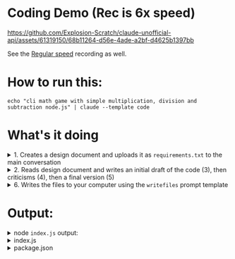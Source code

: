 # Coding Demo (Rec is 6x speed)

https://github.com/Explosion-Scratch/claude-unofficial-api/assets/61319150/68b11264-d56e-4ade-a2bf-d4625b1397bb

See the [Regular speed](https://github.com/Explosion-Scratch/claude-unofficial-api/assets/61319150/110a85f4-5ce2-45c3-94e6-f2a2a175183a) recording as well.


# How to run this:
```
echo "cli math game with simple multiplication, division and subtraction node.js" | claude --template code
```

# What's it doing
<details>
<summary>1. Creates a design document and uploads it as <code>requirements.txt</code> to the main conversation</summary>

```
{#file requirements.txt}
    {#claude}
        Write out a design document of the following javascript program. Include details about the functions needed, the code structure, variables and outputs from each function. Also include example outputs of the program (in code blocks). Don't implement or output any code.

        {prompt}
    {/claude}
{/file}
```

</details> 

<details>
<summary>2. Reads design document and writes an initial draft of the code (3), then criticisms (4), then a final version (5)</summary>

```
You are an expert software engineer at Google. Be concise! Your job is to implement the code designed and detailed in the uploaded file requirements.txt. This project is {prompt}

Make sure to use the latest syntax (e.g. ESM/ES6 imports and syntax in JavaScript, HTML5, CSS3), don't include debug or comments or empty lines. Include error handling to make sure it works properly. Make sure your code is readable and does not include any placeholders or psuedocode.

DONT INCLUDE ANY TODO COMMENTS. DONT INCLUDE PSUEDOCODE. DONT INCLUDE PLACEHOLDERS. Adhere to the user's request as closely as possible. Your code's output, variables and function should match the example output given in the design document exactly.

First write you initial implementation of the requirements, then write out 4 criticisms of it. Finally write your final code. Begin the final code with "FINAL:"

The requirements and design details of this project are located in the uploaded file requirements.txt

Make sure that the final code matches the example output from the requirements.txt file. Your final code should also not contain any bugs or errors, and must hold up to the Google JS style guide. Make sure all functions you use are defined in the environment.

```

</details> 

<details>
<summary>6. Writes the files to your computer using the <code>writefiles</code> prompt template</summary>

<pre>
From now on you can write to files using the following syntax:

filename.ext
```language
file content
```

You must match this format EXACTLY. Example, to write to hello_world.txt:

hello_world.txt
```
This is the content of hello_world.txt
```

{prompt}

{#every}
    {#js}
        // Parse claude's response and write files if applicable
        const regex = /(?<file>([\w_-]+\.)+\w+)\n?```(\w+\n)?\n?(?<body>[\s\S]+?)\n?```/g
        let match;
        while (match = regex.exec(variables.claude_response.completion)) {
            writeFileSync(match.groups.file, match.groups.body);
            console.log(chalk.bold.green(`Wrote ${match.groups.body.split('\n').length} lines to ${chalk.bold.red(match.groups.file)}`))
        }
    {/js}
{/every}
</pre>

</details> 

# Output:

<details>
<summary>node <code>index.js</code> output:</summary>

```
What is 10 + 9? 19
Correct!
What is 8 - 18? -10
Correct!
What is 10 + 18? 27
Incorrect. The answer is 28
What is 6 - 9? -3
Correct!
What is 19 * 20? 380
Correct!
What is 12 + 18? 111111
Incorrect. The answer is 30
What is 17 * 8? 111
Incorrect. The answer is 136
What is 12 * 17? 1
Incorrect. The answer is 204
What is 4 - 11? 1
Incorrect. The answer is -7
What is 15 + 1? 1
Incorrect. The answer is 16
Final Score: 4/10
```

</details> 

<details>
<summary>index.js</summary>


```js
// Requires
import readline from 'readline';

// Game configuration
const maxQuestions = 10;
const maxNum = 20;

// Game operations
const ops = ['+', '-', '*'];

// Game class
class Game {
  constructor() {
    this.score = 0;
    this.numQuestions = 0; 
  }

  start() {
    // Initialize game
    this.score = 0;
    this.numQuestions = 0;
    
    // Start game loop
    this.askQuestion();
  }

  askQuestion() {
    // Generate random numbers 
    const num1 = Math.floor(Math.random() * maxNum) + 1;
    const num2 = Math.floor(Math.random() * maxNum) + 1;

    // Generate random op
    const opIndex = Math.floor(Math.random() * ops.length);
    const op = ops[opIndex];

    // Format question
    const question = `What is ${num1} ${op} ${num2}? `;
    
    // Get user's answer
    const rl = readline.createInterface({
      input: process.stdin,
      output: process.stdout
    });

    rl.question(question, answer => {
      // Validate input
      const numAnswer = parseInt(answer);
      if (Number.isNaN(numAnswer)) {
        console.log('Invalid input. Please enter a number.');
        return this.askQuestion();
      }

      // Check answer
      const expected = eval(`${num1} ${op} ${num2}`);
      if (numAnswer === expected) {
        console.log('Correct!');
        this.score++;
      } else {
        console.log(`Incorrect. The answer is ${expected}`);
      }

      // Update counters and check end condition
      this.numQuestions++;
        if (this.numQuestions < maxQuestions) {
          rl.close();
          this.askQuestion();
      } else {
        this.end();
      }

    });
  }

  end() {
      // Print final score
      console.log(`Final Score: ${this.score}/${this.numQuestions}`);
      process.exit(0);
  }
}

// Create game instance and start
const game = new Game();
game.start();
```

</details> 

<details>
<summary>package.json</summary>

```json
{
  "name": "math-game",
  "type": "module",
  "main": "index.js"
}
```


</details> 
